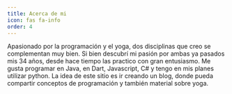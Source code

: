 ```yaml
---
title: Acerca de mi
icon: fas fa-info
order: 4
---
```



Apasionado por la programación y el yoga, dos disciplinas que creo se complementan muy bien. 
Si bien descubrí mi pasión por ambas ya pasados mis 34 años, desde hace tiempo las practico con gran entusiasmo.
Me gusta programar en Java, en Dart, Javascript, C# y tengo en mis planes utilizar python.
La idea de este sitio es ir creando un blog, donde pueda compartir conceptos de programación y también material sobre yoga.
